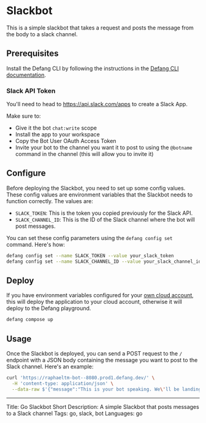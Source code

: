 # Slackbot

This is a simple slackbot that takes a request and posts the message from the body to a slack channel.

## Prerequisites

Install the Defang CLI by following the instructions in the [Defang CLI documentation](https://docs.defang.io/docs/getting-started).

### Slack API Token

You'll need to head to https://api.slack.com/apps to create a Slack App.

Make sure to:
 * Give it the bot `chat:write` scope
 * Install the app to your workspace
 * Copy the Bot User OAuth Access Token
 * Invite your bot to the channel you want it to post to using the `@botname` command in the channel (this will allow you to invite it)

## Configure

Before deploying the Slackbot, you need to set up some config values. These config values are environment variables that the Slackbot needs to function correctly. The values are:

- `SLACK_TOKEN`: This is the token you copied previously for the Slack API.
- `SLACK_CHANNEL_ID`: This is the ID of the Slack channel where the bot will post messages.

You can set these config parameters using the `defang config set` command. Here's how:

```sh
defang config set --name SLACK_TOKEN --value your_slack_token
defang config set --name SLACK_CHANNEL_ID --value your_slack_channel_id
```

## Deploy

If you have environment variables configured for your [own cloud account](https://docs.defang.io/docs/concepts/defang-byoc), this will deploy the application to your cloud account, otherwise it will deploy to the Defang playground.

```sh
defang compose up
```

## Usage

Once the Slackbot is deployed, you can send a POST request to the `/` endpoint with a JSON body containing the message you want to post to the Slack channel. Here's an example:

```sh
curl 'https://raphaeltm-bot--8080.prod1.defang.dev/' \
  -H 'content-type: application/json' \
  --data-raw $'{"message":"This is your bot speaking. We\'ll be landing in 10 minutes. Please fasten your seatbelts."}'
```

---

Title: Go Slackbot
Short Description: A simple Slackbot that posts messages to a Slack channel
Tags: go, slack, bot
Languages: go